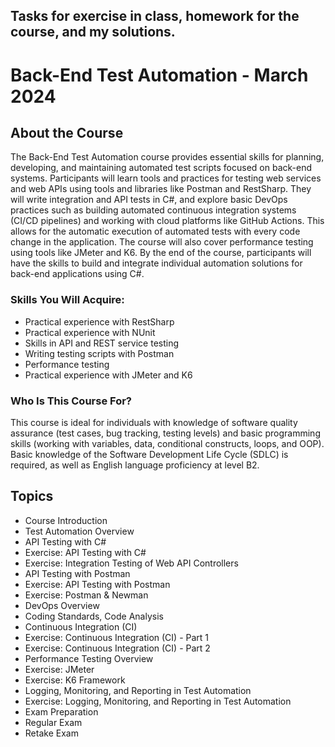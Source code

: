 ## Tasks for exercise in class, homework for the course, and my solutions.
# Back-End Test Automation - March 2024

## About the Course
The Back-End Test Automation course provides essential skills for planning, developing, and maintaining automated test scripts focused on back-end systems. Participants will learn tools and practices for testing web services and web APIs using tools and libraries like Postman and RestSharp. They will write integration and API tests in C#, and explore basic DevOps practices such as building automated continuous integration systems (CI/CD pipelines) and working with cloud platforms like GitHub Actions. This allows for the automatic execution of automated tests with every code change in the application. The course will also cover performance testing using tools like JMeter and K6. By the end of the course, participants will have the skills to build and integrate individual automation solutions for back-end applications using C#.

### Skills You Will Acquire:
- Practical experience with RestSharp
- Practical experience with NUnit
- Skills in API and REST service testing
- Writing testing scripts with Postman
- Performance testing
- Practical experience with JMeter and K6

### Who Is This Course For?
This course is ideal for individuals with knowledge of software quality assurance (test cases, bug tracking, testing levels) and basic programming skills (working with variables, data, conditional constructs, loops, and OOP). Basic knowledge of the Software Development Life Cycle (SDLC) is required, as well as English language proficiency at level B2.

## Topics
- Course Introduction
- Test Automation Overview
- API Testing with C#
- Exercise: API Testing with C#
- Exercise: Integration Testing of Web API Controllers
- API Testing with Postman
- Exercise: API Testing with Postman
- Exercise: Postman & Newman
- DevOps Overview
- Coding Standards, Code Analysis
- Continuous Integration (CI)
- Exercise: Continuous Integration (CI) - Part 1
- Exercise: Continuous Integration (CI) - Part 2
- Performance Testing Overview
- Exercise: JMeter
- Exercise: K6 Framework
- Logging, Monitoring, and Reporting in Test Automation
- Exercise: Logging, Monitoring, and Reporting in Test Automation
- Exam Preparation
- Regular Exam
- Retake Exam
